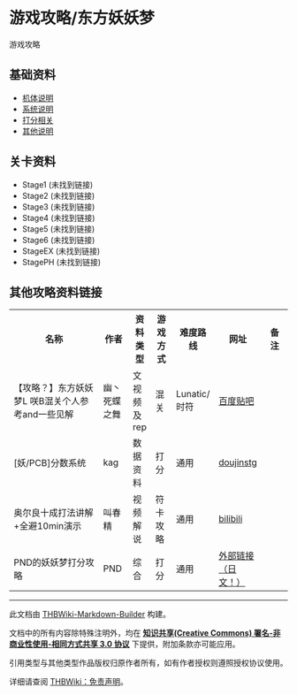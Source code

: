 # 游戏攻略/东方妖妖梦

<!-- source html: G:\repos\THBWiki-Markdown-Builder\THBWikiMarkdown\Temp\main\c\cf\ns0%3A%E6%B8%B8%E6%88%8F%E6%94%BB%E7%95%A5%2F%E4%B8%9C%E6%96%B9%E5%A6%96%E5%A6%96%E6%A2%A6.html -->

游戏攻略

## 基础资料
- [机体说明](./游戏攻略-STG机体说明-东方妖妖梦.md)
- [系统说明](./游戏攻略-东方妖妖梦-系统.md)
- [打分相关](./游戏攻略-东方妖妖梦-分数.md)
- [其他说明](./游戏攻略-东方妖妖梦-其他.md)

## 关卡资料
- Stage1 (未找到链接)
- Stage2 (未找到链接)
- Stage3 (未找到链接)
- Stage4 (未找到链接)
- Stage5 (未找到链接)
- Stage6 (未找到链接)
- StageEX (未找到链接)
- StagePH (未找到链接)

## 其他攻略资料链接

<table>

<tbody><tr>
<th style="width: 40%">名称
</th>
<th style="width: 11%">作者
</th>
<th style="width: 8%">资料类型
</th>
<th style="width: 8%">游戏方式
</th>
<th style="width: 11%">难度路线
</th>
<th style="width: 11%">网址
</th>
<th style="width: 11%">备注
</th></tr>
<tr>
<td>【攻略？】东方妖妖梦L 咲B混关个人参考and一些见解</td>
<td>幽丶死蝶之舞</td>
<td>文视频及rep</td>
<td>混关</td>
<td>Lunatic/时符</td>
<td><a rel="nofollow" class="external text" href="http://tieba.baidu.com/p/4005650016">百度贴吧</a></td>
<td>
</td></tr>
<tr>
<td>[妖/PCB]分数系统</td>
<td>kag</td>
<td>数据资料</td>
<td>打分</td>
<td>通用</td>
<td><a rel="nofollow" class="external text" href="http://bbs.doujinstg.net/read.php?tid=2700">doujinstg</a></td>
<td>
</td></tr>
<tr>
<td>奥尔良十成打法讲解+全避10min演示</td>
<td>叫春精</td>
<td>视频解说</td>
<td>符卡攻略</td>
<td>通用</td>
<td><a rel="nofollow" class="external text" href="https://b23.tv/BV17W4y117Bg">bilibili</a></td>
<td>
</td></tr>
<tr>
<td>PND的妖妖梦打分攻略</td>
<td>PND</td>
<td>综合</td>
<td>打分</td>
<td>通用</td>
<td><a rel="nofollow" class="external text" href="http://pndsng.wwww.jp/touhou/youyoumu/">外部链接（日文！）</a></td>
<td>
</td></tr>
</tbody></table>






---

此文档由 [THBWiki-Markdown-Builder](https://github.com/Delsin-Yu/THBWiki-Markdown-Builder) 构建。

文档中的所有内容除特殊注明外，均在 [**知识共享(Creative Commons) 署名-非商业性使用-相同方式共享 3.0 协议**](https://creativecommons.org/licenses/by-sa/3.0/deed.zh-hans) 下提供，附加条款亦可能应用。

引用类型与其他类型作品版权归原作者所有，如有作者授权则遵照授权协议使用。

详细请查阅 [THBWiki：免责声明](https://thbwiki.cc/THBWiki:%E5%85%8D%E8%B4%A3%E5%A3%B0%E6%98%8E)。

